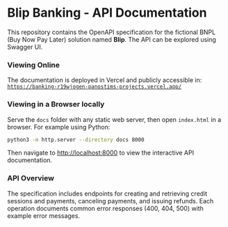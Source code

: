 # Blip Banking - API Documentation

This repository contains the OpenAPI specification for the fictional BNPL (Buy Now Pay Later) solution named **Blip**. The API can be explored using Swagger UI.

### Viewing Online

The documentation is deployed in Vercel and publicly accessible in: 
[`https://banking-r19wjogen-panostims-projects.vercel.app/`](https://banking-r19wjogen-panostims-projects.vercel.app/)

### Viewing in a Browser locally

Serve the `docs` folder with any static web server, then open `index.html` in a browser. For example using Python:

```bash
python3 -m http.server --directory docs 8000
```

Then navigate to <http://localhost:8000> to view the interactive API documentation.

### API Overview

The specification includes endpoints for creating and retrieving credit sessions and payments, canceling payments, and issuing refunds. Each operation documents common error responses (400, 404, 500) with example error messages.
